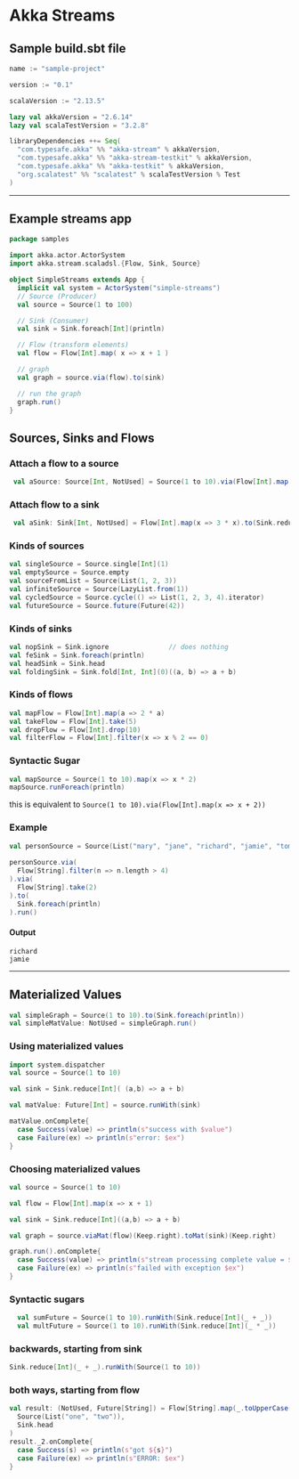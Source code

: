 # Akka Streams

## Sample build.sbt file

```sbt
name := "sample-project"

version := "0.1"

scalaVersion := "2.13.5"

lazy val akkaVersion = "2.6.14"
lazy val scalaTestVersion = "3.2.8"

libraryDependencies ++= Seq(
  "com.typesafe.akka" %% "akka-stream" % akkaVersion,
  "com.typesafe.akka" %% "akka-stream-testkit" % akkaVersion,
  "com.typesafe.akka" %% "akka-testkit" % akkaVersion,
  "org.scalatest" %% "scalatest" % scalaTestVersion % Test
)
```

---

## Example streams app

```scala
package samples

import akka.actor.ActorSystem
import akka.stream.scaladsl.{Flow, Sink, Source}

object SimpleStreams extends App {
  implicit val system = ActorSystem("simple-streams")
  // Source (Producer)
  val source = Source(1 to 100)

  // Sink (Consumer)
  val sink = Sink.foreach[Int](println)

  // Flow (transform elements)
  val flow = Flow[Int].map( x => x + 1 )

  // graph
  val graph = source.via(flow).to(sink)

  // run the graph
  graph.run()
}
```
## Sources, Sinks and Flows
### Attach a flow to a source 

```scala
 val aSource: Source[Int, NotUsed] = Source(1 to 10).via(Flow[Int].map(x =>  2*x))
```

### Attach flow to a sink

```scala
 val aSink: Sink[Int, NotUsed] = Flow[Int].map(x => 3 * x).to(Sink.reduce[Int](_ + _))
```

### Kinds of sources

```scala
val singleSource = Source.single[Int](1)
val emptySource = Source.empty
val sourceFromList = Source(List(1, 2, 3))
val infiniteSource = Source(LazyList.from(1))
val cycledSource = Source.cycle(() => List(1, 2, 3, 4).iterator)
val futureSource = Source.future(Future(42))
```

### Kinds of sinks

```scala
val nopSink = Sink.ignore               // does nothing
val feSink = Sink.foreach(println)
val headSink = Sink.head
val foldingSink = Sink.fold[Int, Int](0)((a, b) => a + b)
```


### Kinds of flows

```scala
val mapFlow = Flow[Int].map(a => 2 * a)
val takeFlow = Flow[Int].take(5)
val dropFlow = Flow[Int].drop(10)
val filterFlow = Flow[Int].filter(x => x % 2 == 0)
```

### Syntactic Sugar

```scala
val mapSource = Source(1 to 10).map(x => x * 2) 
mapSource.runForeach(println)
```
this is equivalent to `Source(1 to 10).via(Flow[Int].map(x => x + 2))`

### Example

```scala
val personSource = Source(List("mary", "jane", "richard", "jamie", "tom", "robert"))
  
personSource.via(
  Flow[String].filter(n => n.length > 4)
).via(
  Flow[String].take(2)
).to(
  Sink.foreach(println)
).run()
```

#### Output
```
richard
jamie
```

---
## Materialized Values

```scala
val simpleGraph = Source(1 to 10).to(Sink.foreach(println))
val simpleMatValue: NotUsed = simpleGraph.run()
```

### Using materialized values

```scala
import system.dispatcher
val source = Source(1 to 10)

val sink = Sink.reduce[Int]( (a,b) => a + b)

val matValue: Future[Int] = source.runWith(sink)

matValue.onComplete{
  case Success(value) => println(s"success with $value")
  case Failure(ex) => println(s"error: $ex")
}
```

### Choosing materialized values

```scala
val source = Source(1 to 10)

val flow = Flow[Int].map(x => x + 1)

val sink = Sink.reduce[Int]((a,b) => a + b)

val graph = source.viaMat(flow)(Keep.right).toMat(sink)(Keep.right)

graph.run().onComplete{
  case Success(value) => println(s"stream processing complete value = $value")
  case Failure(ex) => println(s"failed with exception $ex")
}
```
### Syntactic sugars

```scala
  val sumFuture = Source(1 to 10).runWith(Sink.reduce[Int](_ + _))
  val multFuture = Source(1 to 10).runWith(Sink.reduce[Int](_ * _))

```

### backwards, starting from sink

```scala
Sink.reduce[Int](_ + _).runWith(Source(1 to 10))
```

### both ways, starting from flow

```scala
val result: (NotUsed, Future[String]) = Flow[String].map(_.toUpperCase()).runWith(
  Source(List("one", "two")),
  Sink.head
)
result._2.onComplete{
  case Success(s) => println(s"got ${s}")
  case Failure(ex) => println(s"ERROR: $ex")
}
```
